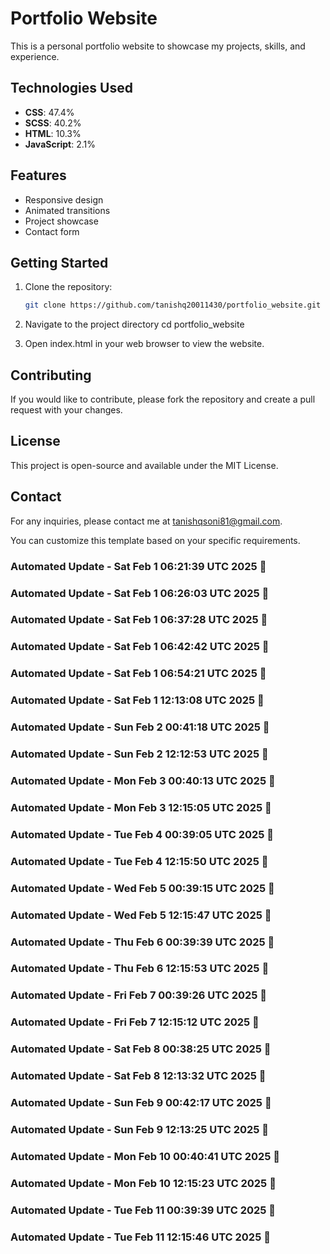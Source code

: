 # Portfolio Website

This is a personal portfolio website to showcase my projects, skills, and experience.

## Technologies Used

- **CSS**: 47.4%
- **SCSS**: 40.2%
- **HTML**: 10.3%
- **JavaScript**: 2.1%

## Features

- Responsive design
- Animated transitions
- Project showcase
- Contact form

## Getting Started

1. Clone the repository:
   ```bash
   git clone https://github.com/tanishq20011430/portfolio_website.git
2. Navigate to the project directory
   cd portfolio_website

3. Open index.html in your web browser to view the website.

## Contributing
If you would like to contribute, please fork the repository and create a pull request with your changes.

## License
This project is open-source and available under the MIT License.

## Contact
For any inquiries, please contact me at tanishqsoni81@gmail.com.

You can customize this template based on your specific requirements.


### Automated Update - Sat Feb  1 06:21:39 UTC 2025 🚀


### Automated Update - Sat Feb  1 06:26:03 UTC 2025 🚀


### Automated Update - Sat Feb  1 06:37:28 UTC 2025 🚀


### Automated Update - Sat Feb  1 06:42:42 UTC 2025 🚀


### Automated Update - Sat Feb  1 06:54:21 UTC 2025 🚀


### Automated Update - Sat Feb  1 12:13:08 UTC 2025 🚀


### Automated Update - Sun Feb  2 00:41:18 UTC 2025 🚀


### Automated Update - Sun Feb  2 12:12:53 UTC 2025 🚀


### Automated Update - Mon Feb  3 00:40:13 UTC 2025 🚀


### Automated Update - Mon Feb  3 12:15:05 UTC 2025 🚀


### Automated Update - Tue Feb  4 00:39:05 UTC 2025 🚀


### Automated Update - Tue Feb  4 12:15:50 UTC 2025 🚀


### Automated Update - Wed Feb  5 00:39:15 UTC 2025 🚀


### Automated Update - Wed Feb  5 12:15:47 UTC 2025 🚀


### Automated Update - Thu Feb  6 00:39:39 UTC 2025 🚀


### Automated Update - Thu Feb  6 12:15:53 UTC 2025 🚀


### Automated Update - Fri Feb  7 00:39:26 UTC 2025 🚀


### Automated Update - Fri Feb  7 12:15:12 UTC 2025 🚀


### Automated Update - Sat Feb  8 00:38:25 UTC 2025 🚀


### Automated Update - Sat Feb  8 12:13:32 UTC 2025 🚀


### Automated Update - Sun Feb  9 00:42:17 UTC 2025 🚀


### Automated Update - Sun Feb  9 12:13:25 UTC 2025 🚀


### Automated Update - Mon Feb 10 00:40:41 UTC 2025 🚀


### Automated Update - Mon Feb 10 12:15:23 UTC 2025 🚀


### Automated Update - Tue Feb 11 00:39:39 UTC 2025 🚀


### Automated Update - Tue Feb 11 12:15:46 UTC 2025 🚀
